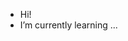 - Hi!
- I’m currently learning ...


<!---
ndercity/ndercity is a ✨ special ✨ repository because its `README.md` (this file) appears on your GitHub profile.
You can click the Preview link to take a look at your changes.
--->
